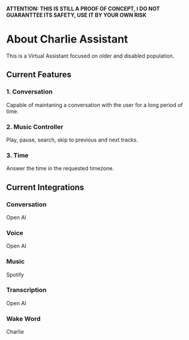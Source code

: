 **ATTENTION: THIS IS STILL A PROOF OF CONCEPT, I DO NOT GUARANTTEE ITS SAFETY, USE IT BY YOUR OWN RISK**
# About Charlie Assistant

This is a Virtual Assistant focused on older and disabled population.
## Current Features
### 1. Conversation
Capable of maintaning a conversation with the user for a long period of time.

### 2. Music Controller
Play, pause, search, skip to previous and next tracks.

### 3. Time
Answer the time in the requested timezone.

## Current Integrations
### Conversation
Open AI

### Voice
Open AI

### Music
Spotify

### Transcription
Open AI

### Wake Word
Charlie
   
